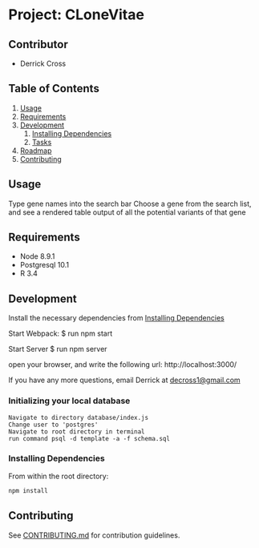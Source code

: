 # Project: CLoneVitae

## Contributor
  - Derrick Cross

## Table of Contents

1. [Usage](#Usage)
1. [Requirements](#requirements)
1. [Development](#development)
    1. [Installing Dependencies](#installing-dependencies)
    1. [Tasks](#tasks)
1. [Roadmap](#roadmap)
1. [Contributing](#contributing)

## Usage

  Type gene names into the search bar
  Choose a gene from the search list, and see a rendered table output of all the potential variants of that gene

## Requirements

- Node 8.9.1
- Postgresql 10.1
- R 3.4

## Development

Install the necessary dependencies from [Installing Dependencies](#installing-dependencies)

Start Webpack:
$ run npm start

Start Server
$ run npm server
  
open your browser, and write the following url:
http://localhost:3000/

If you have any more questions, email Derrick at decross1@gmail.com


### Initializing your local database
```
Navigate to directory database/index.js
Change user to 'postgres'
Navigate to root directory in terminal
run command psql -d template -a -f schema.sql
```

### Installing Dependencies

From within the root directory:

```sh
npm install
```


## Contributing

See [CONTRIBUTING.md](CONTRIBUTING.md) for contribution guidelines.
